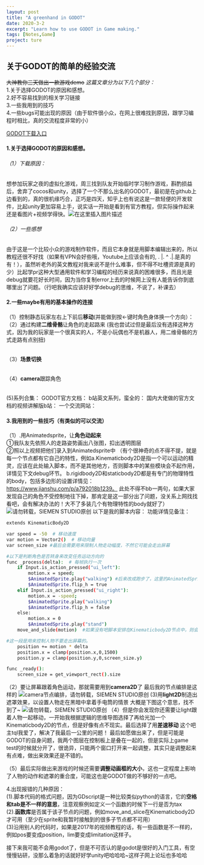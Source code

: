 ```yaml
---
layout: post
title: "A greenhand in GODOT"
date: 2020-3-2
excerpt: "Learn how to use GODOT in Game making."
tags: [Notes,Game]
project: ture
---
```

<script type="text/javascript" src="http://tajs.qq.com/stats?sId=66526224" charset="UTF-8"></script>


## 关于GODOT的简单的经验交流
~~大神教你三天做出一款游戏demo~~ 
*这篇文章分为以下几个部分：*
<br> 1.关于选择GODOT的原因和感想。
<br> 2.好不容易找到的相关学习链接
<br> 3.一些我用到的技巧
<br> 4.一些bugs可能出现的原因（由于软件很小众，在网上很难找到原因，跟学习编程时相比，真的交流程度非常的小）

[GODOT下载入口](https://godotengine.org/)

#### 1.关于选择GODOT的原因和感想。
###### （1）下载原因：
想参加玩家之夜的虚拟化游戏，周三找到队友开始临时学习制作游戏，斟酌损益后，舍弃了cocos和unity，选择了一个不那么出名的GODOT，最初是在github上边看到的，真的很机缘巧合，正巧是四天，知乎上也有说这是一款轻便的开发软件，比起unity更加容易上手，说实话一开始是看到有官方教程，但实际操作起来还是看图片+视频学得快。![在这里插入图片描述](https://img-blog.csdnimg.cn/20200211165302317.png?x-oss-process=image/watermark,type_ZmFuZ3poZW5naGVpdGk,shadow_10,text_aHR0cHM6Ly9ibG9nLmNzZG4ubmV0L0NoYXJsb3R0ZVNS,size_16,color_FFFFFF,t_70)
###### （2）一些感想
由于这是一个比较小众的游戏制作软件，而且它本身就是用脚本编辑出来的，所以教程还很不好找（如果有VPN会好些哦，Youtube上应该会有的,  . |.   ^    .|.是真的有！），虽然听老外的英文教程对我来说不是什么难事，但不得不吐槽资源是真的少）比起学pr这种大型通用软件和学习编程的经历来说真的困难很多，而且光是debug就要花好长时间，因为当你复制error上去的时候网上没有人能告诉你到底哪里出了问题。（行吧我确实应该好好学debug的思维，不说了，补课去）

#### 2.一些maybe有用的基本操作的连接

（1）控制静态玩家左右上下前后**移动**(并能做到按←键时角色身体换一个方向）：
[](https://www.jianshu.com/p/7a3a22536163)
[](http://liuqingwen.me/blog/2018/10/10/introduction-of-godot-3-part-5-the-basic-top-down-movement-part-1/)
[](https://www.bilibili.com/read/cv2666314/)
<br>（2）通过构建**二维骨骼**让角色的走起路来
(我也尝试过但是最后没有选择这种方式，因为我的玩家是一个很真实的人，不是小玩偶也不是机器人，用二维骨骼的方式走路有点别扭)

[](https://docs.godotengine.org/zh_CN/latest/tutorials/animation/2d_skeletons.html)

[](https://www.bilibili.com/video/av49558973?from=search&seid=11175711836150323429)

[](http://tieba.baidu.com/p/6071563717)

<br>（3）**场景切换** 
[](https://docs.godotengine.org/zh_CN/latest/tutorials/misc/change_scenes_manually.html)

[](https://www.bilibili.com/video/av60348005?from=search&seid=11175711836150323429)

[](https://www.bilibili.com/video/av38497968)

[](https://www.bilibili.com/video/av38497968?from=search&seid=11175711836150323429)

[](http://liuqingwen.me/blog/2018/11/09/introduction-of-godot-3-part-9-add-audio-effects-and-ui-elements/)


[](https://www.jianshu.com/p/7a3a22536163)

<br>（4）**camera**跟踪角色
[](http://shinerightstudio.com/posts/customized-2d-following-camera-in-godot/)

<br>(5)系列合集：
GODOT官方文档：[](https://docs.godotengine.org/zh_CN/latest/index.html)
b站英文系列，蛮全的：[](https://www.bilibili.com/video/av4624225/?p=9&t=121)
国内大佬做的官方文档的视频讲解版b站：
[](https://www.bilibili.com/video/av40388995)
一个交流网站：
[](https://indienova.com/)

####  3.我用到的一些技巧（有类似的可以交流）
（1）.用Animatedsprite，让**角色动起来**
<br>①我队友先依照人的走路姿势画出八张图，扣出透明图层
<br>②照以上视频把他们录入到Animatedsprite中
（有个很神奇的点不得不提，就是每一个节点都有它自己的特性，例如a.Kinematicbody2D是指一个可以运动的精灵，应该在此处输入脚本，而不是其他地方，否则脚本中的某些模块会不起作用，详情见下文debug环节。 b.rigidbody2D和staticbody2D都是有专门的物理特性的body，包括多边形的设置详情见：https://www.jianshu.com/p/a792018b1239。 此处不得不bb一两句，如果大家发现自己的角色不受控制地往下掉，那肯定是这一部分出了问题，没关系上网找找看吧，会有解决办法的！大不了多装几个有物理特性的body就好了）
![请勿转载，SIEMEN STUDIO原创](https://img-blog.csdnimg.cn/20191202212852386.png?x-oss-process=image/watermark,type_ZmFuZ3poZW5naGVpdGk,shadow_10,text_aHR0cHM6Ly9ibG9nLmNzZG4ubmV0L0NoYXJsb3R0ZVNS,size_16,color_FFFFFF,t_70)
以下是我的脚本内容：
功能详情见备注：

```bash
extends KinematicBody2D

var speed = -50  # 移动速度
var motion = Vector2()  # 移动向量
var screen_size #最后会需要用来限制人物走动幅度，不然它可能会走出屏幕

#以下是判断角色是否转身来改变任务运动方向的
func _process(delta):  # 每帧执行一次
    if Input.is_action_pressed("ui_left"):
        motion.x = speed;  
        $AnimatedSprite.play("walking") #后来改成跑步了，这里的AnimatedSprite是要对应你设置的子节点的AnimatedSprite的名字的，我只是懒得改了
        $AnimatedSprite.flip_h = true
    elif Input.is_action_pressed("ui_right"):
        motion.x = -speed; 
        $AnimatedSprite.play("walking")
        $AnimatedSprite.flip_h = false
    else:
        motion.x = 0  
        $AnimatedSprite.play("stand")
    move_and_slide(motion)  #如果没有吧脚本安排在Kinematicbody2D节点中，则会出现提示，这一句话报错，因为这个模块式只有在Kinematicbody2D节点中出现的，他有自己的函数库，在别的节点中无法调用，函数库可以在主控制台的右上角找到，可以自己查找并使用）

#这一段是用来控制人物不要走出屏幕的。
    position += motion * delta
    position.x = clamp(position.x,0,1500)     
    position.y = clamp(position.y,0,screen_size.y)

func _ready():
	screen_size = get_viewport_rect().size
```
（2）要让屏幕跟着角色运动，那就需要用到**camera2D**了
[](http://shinerightstudio.com/posts/customized-2d-following-camera-in-godot/)
最后我的节点编排是这样的
![camera节点编排，请勿转载，SIEMEN STUDIO原创](https://img-blog.csdnimg.cn/20191202233856909.png)
(3)用**light2D**制造出遮罩效果，以设置人物走在黑暗中拿着手电筒的情景
大概是下图这个意思，找不到了~
![请勿转载，SIEMEN STUDIO原创](https://img-blog.csdnimg.cn/20191202214916578.png?x-oss-process=image/watermark,type_ZmFuZ3poZW5naGVpdGk,shadow_10,text_aHR0cHM6Ly9ibG9nLmNzZG4ubmV0L0NoYXJsb3R0ZVNS,size_16,color_FFFFFF,t_70)
（4）但是你会发现你还需要让light跟着人物一起移动，一开始我根据逻辑的思维导图选择了再给光加一个Kinematicbody2D的节点，但是好像有点不现实。最后选择了用**差速移动**
[](http://tieba.baidu.com/p/6035420115)
这个吧主tql我爱了，解决了我最后一公里的问题！
最后如愿做出来了，但是可能是GODOT的自身问题，我两个图层在控制板上是叠在一起的，但是实际上game test的时候就分开了，很诡异，只能两个窗口打开来一起调整，其实只是调整起来有点难，做出来效果还是不错的。
 
（5）最后实际做出来游戏的时候还需要**调整动画框的大小**，这也一定程度上影响了人物的动作和遮罩的重合度，可能这也是GODOT做的不够好的一点吧。

4.出现报错的几种原因：
<br>(1).脚本代码的格式问题，因为GDscript是一种比较类似python的语言，它的**空格和tab是不一样的意思**，注意观察例如定义一个函数的时候下一行是否为tax
<br>(2).**函数库**是否属于该子节点的问题，例如move_and_slice在Kinematicbody2D才可用（至少在sprite和我暂时接触到的很多子节点都不可用）
<br>(3)沿用别人的代码时，如果是2017年的视频教程的话，有一些函数是不一样的，例如pos要变成position，lim要变成limitation这样子。

接下来我可能不会用godot了，但是不可否认的是godot是很好的入门工具，有空慢慢钻研，没那么着急的话就好好学unity吧哈哈哈~这样子网上论坛也多哈哈

